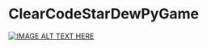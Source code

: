 # ClearCodeStarDewPyGame

[![IMAGE ALT TEXT HERE](https://img.youtube.com/vi/T4IX36sP_0c/0.jpg)](https://www.youtube.com/watch?v=T4IX36sP_0c)
